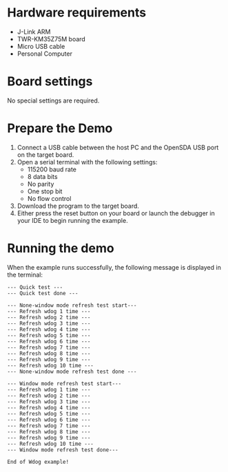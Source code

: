 Hardware requirements
=====================
- J-Link ARM
- TWR-KM35Z75M board
- Micro USB cable
- Personal Computer

Board settings
==============
No special settings are required.

Prepare the Demo
================
1.  Connect a USB cable between the host PC and the OpenSDA USB port on the target board.
2.  Open a serial terminal with the following settings:
    - 115200 baud rate
    - 8 data bits
    - No parity
    - One stop bit
    - No flow control
3. Download the program to the target board.
4. Either press the reset button on your board or launch the debugger in your IDE to begin running the example.

Running the demo
================

When the example runs successfully, the following message is displayed in the terminal:

~~~~~~~~~~~~~~~~~~~~~
--- Quick test ---
--- Quick test done ---

--- None-window mode refresh test start---
--- Refresh wdog 1 time ---
--- Refresh wdog 2 time ---
--- Refresh wdog 3 time ---
--- Refresh wdog 4 time ---
--- Refresh wdog 5 time ---
--- Refresh wdog 6 time ---
--- Refresh wdog 7 time ---
--- Refresh wdog 8 time ---
--- Refresh wdog 9 time ---
--- Refresh wdog 10 time ---
--- None-window mode refresh test done ---

--- Window mode refresh test start---
--- Refresh wdog 1 time ---
--- Refresh wdog 2 time ---
--- Refresh wdog 3 time ---
--- Refresh wdog 4 time ---
--- Refresh wdog 5 time ---
--- Refresh wdog 6 time ---
--- Refresh wdog 7 time ---
--- Refresh wdog 8 time ---
--- Refresh wdog 9 time ---
--- Refresh wdog 10 time ---
--- Window mode refresh test done---

End of Wdog example!
~~~~~~~~~~~~~~~~~~~~~